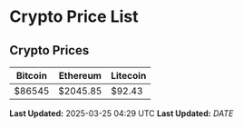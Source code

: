 # Crypto Price List

## Crypto Prices
| Bitcoin | Ethereum | Litecoin |
| ------- | -------- | -------- |
| $86545 | $2045.85 | $92.43 |
**Last Updated:** 2025-03-25 04:29 UTC
**Last Updated:** $DATE$
